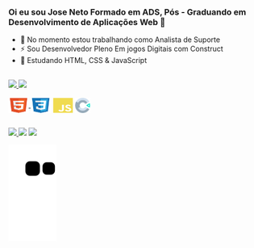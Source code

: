 ### Oi eu sou Jose Neto Formado em ADS, Pós - Graduando em Desenvolvimento de Aplicações Web 👋
- 🔭 No momento estou trabalhando como Analista de Suporte
- ⚡ Sou Desenvolvedor Pleno Em jogos Digitais com Construct
- 🌱 Estudando HTML, CSS & JavaScript
##
<div align="center style="display: none" >
  <a href="https://github.com/JP-Neto">
  <img height="180em" src="https://github-readme-stats.vercel.app/api?username=JP-Neto&show_icons=true&theme=dark&&include_all_commits=true&count_private=true"/>
    <img height="180em" src="https://github-readme-stats.vercel.app/api/top-langs/?username=JP-Neto&layout=compact&langs_count=20&theme=dark&"/>

 </div>
<div style="display: inline_block"><br>
<!-- 
   <img align="center" alt="Rafa-Js" height="30" width="40" src="https://raw.githubusercontent.com/devicons/devicon/master/icons/javascript/javascript-plain.svg">
   <img align="center" alt="Rafa-Ts" height="30" width="40" src="https://raw.githubusercontent.com/devicons/devicon/master/icons/typescript/typescript-plain.svg">
   <img align="center" alt="Rafa-React" height="30" width="40" src="https://raw.githubusercontent.com/devicons/devicon/master/icons/react/react-original.svg">
   <img align="center" alt="Rafa-Csharp" height="30" width="40" src="https://construct-static.com/images/v1026/uploads/product/2/defaulticon/1/icon.png">
   <img align="center" alt="Rafa-Python" height="30" width="30" src="https://raw.githubusercontent.com/devicons/devicon/master/icons/python/python-original.svg">
    <img align="right" alt="Rafa-pic" height="150" style="border-radius:50px;"        -->
    
   <img align="center" alt="Rafa-HTML" height="30" width="40" src="https://raw.githubusercontent.com/devicons/devicon/master/icons/html5/html5-original.svg">
  <img align="center" alt="Rafa-CSS" height="30" width="40" src="https://raw.githubusercontent.com/devicons/devicon/master/icons/css3/css3-original.svg"><a/>
  <img align="center" alt="Rafa-Js" height="30" width="40" src="https://raw.githubusercontent.com/devicons/devicon/master/icons/javascript/javascript-plain.svg">
  <img align="center" height="30" width="30" src="construct2.png" href="https://github.com/JP-Neto" >
  </div>
  
   ##
   
   <div> 
   
  <a/>
  
  <a href="https://instagram.com/_joseneto" target="_blank"><img src="https://img.shields.io/badge/-Instagram-%23E4405F?style=for-the-badge&logo=instagram&logoColor=white" target="_blank">
  <a href = "mailto:josepereiranetobn@hotmail.com"><img src="https://img.shields.io/badge/-Gmail-%23333?style=for-the-badge&logo=gmail&logoColor=white" target="_blank"></a>
  <a href="https://www.linkedin.com/in/josepneto/" target="_blank"><img src="https://img.shields.io/badge/-LinkedIn-%230077B5?style=for-the-badge&logo=linkedin&logoColor=white" target="_blank"></a> 
 
  ![Snake animation](https://github.com/rafaballerini/rafaballerini/blob/output/github-contribution-grid-snake.svg)
 
</div>



<!--
**JP-Neto/JP-Neto** is a ✨ _special_ ✨ repository because its `README.md` (this file) appears on your GitHub profile.

Here are some ideas to get you started:

- 🔭 I’m currently working on ...
- 🌱 I’m currently learning ...
- 👯 I’m looking to collaborate on ...
- 🤔 I’m looking for help with ...
- 💬 Ask me about ...
- 📫 How to reach me: ...
- 😄 Pronouns: ...
- ⚡ Fun fact: ...
-->
